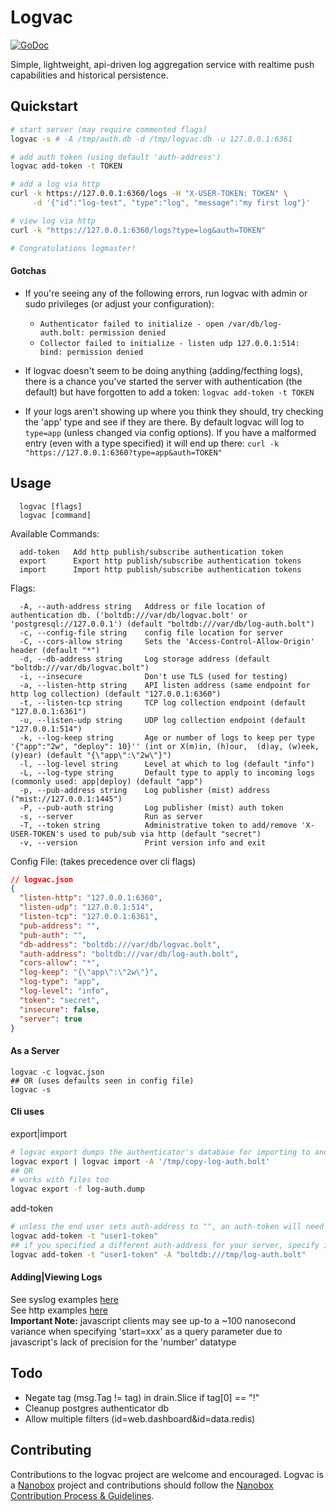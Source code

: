 # Logvac
[![GoDoc](https://godoc.org/github.com/nanopack/logvac?status.svg)](https://godoc.org/github.com/nanopack/logvac)

Simple, lightweight, api-driven log aggregation service with realtime push capabilities and historical persistence.

## Quickstart

```sh
# start server (may require commented flags)
logvac -s # -A /tmp/auth.db -d /tmp/logvac.db -u 127.0.0.1:6361

# add auth token (using default 'auth-address')
logvac add-token -t TOKEN

# add a log via http
curl -k https://127.0.0.1:6360/logs -H "X-USER-TOKEN: TOKEN" \
     -d '{"id":"log-test", "type":"log", "message":"my first log"}'

# view log via http
curl -k "https://127.0.0.1:6360/logs?type=log&auth=TOKEN"

# Congratulations logmaster!
```

#### Gotchas
- If you're seeing any of the following errors, run logvac with admin or sudo privileges (or adjust your configuration):
  - `Authenticator failed to initialize - open /var/db/log-auth.bolt: permission denied`
  - `Collector failed to initialize - listen udp 127.0.0.1:514: bind: permission denied`

- If logvac doesn't seem to be doing anything (adding/fecthing logs), there is a chance you've started the server with authentication (the default) but have forgotten to add a token:
`logvac add-token -t TOKEN`

- If your logs aren't showing up where you think they should, try checking the 'app' type and see if they are there. By default logvac will log to `type=app` (unless changed via config options). If you have a malformed entry (even with a type specified) it will end up there:
`curl -k "https://127.0.0.1:6360?type=app&auth=TOKEN"`

## Usage
```
  logvac [flags]
  logvac [command]
```

Available Commands:
```
  add-token   Add http publish/subscribe authentication token
  export      Export http publish/subscribe authentication tokens
  import      Import http publish/subscribe authentication tokens
```

Flags:
```
  -A, --auth-address string   Address or file location of authentication db. ('boltdb:///var/db/logvac.bolt' or 'postgresql://127.0.0.1') (default "boltdb:///var/db/log-auth.bolt")
  -c, --config-file string    config file location for server
  -C, --cors-allow string     Sets the 'Access-Control-Allow-Origin' header (default "*")
  -d, --db-address string     Log storage address (default "boltdb:///var/db/logvac.bolt")
  -i, --insecure              Don't use TLS (used for testing)
  -a, --listen-http string    API listen address (same endpoint for http log collection) (default "127.0.0.1:6360")
  -t, --listen-tcp string     TCP log collection endpoint (default "127.0.0.1:6361")
  -u, --listen-udp string     UDP log collection endpoint (default "127.0.0.1:514")
  -k, --log-keep string       Age or number of logs to keep per type '{"app":"2w", "deploy": 10}'' (int or X(m)in, (h)our,  (d)ay, (w)eek, (y)ear) (default "{\"app\":\"2w\"}")
  -l, --log-level string      Level at which to log (default "info")
  -L, --log-type string       Default type to apply to incoming logs (commonly used: app|deploy) (default "app")
  -p, --pub-address string    Log publisher (mist) address ("mist://127.0.0.1:1445")
  -P, --pub-auth string       Log publisher (mist) auth token
  -s, --server                Run as server
  -T, --token string          Administrative token to add/remove 'X-USER-TOKEN's used to pub/sub via http (default "secret")
  -v, --version               Print version info and exit
```

Config File: (takes precedence over cli flags)
```json
// logvac.json
{
  "listen-http": "127.0.0.1:6360",
  "listen-udp": "127.0.0.1:514",
  "listen-tcp": "127.0.0.1:6361",
  "pub-address": "",
  "pub-auth": "",
  "db-address": "boltdb:///var/db/logvac.bolt",
  "auth-address": "boltdb:///var/db/log-auth.bolt",
  "cors-allow": "*",
  "log-keep": "{\"app\":\"2w\"}",
  "log-type": "app",
  "log-level": "info",
  "token": "secret",
  "insecure": false,
  "server": true
}
```

#### As a Server
```
logvac -c logvac.json
## OR (uses defaults seen in config file)
logvac -s
```

#### Cli uses
export|import
```sh
# logvac export dumps the authenticator's database for importing to another authenticator database
logvac export | logvac import -A '/tmp/copy-log-auth.bolt'
## OR
# works with files too
logvac export -f log-auth.dump
```
add-token
```sh
# unless the end user sets auth-address to "", an auth-token will need to be added in order to publish/fetch logs via http
logvac add-token -t "user1-token"
## if you specified a different auth-address for your server, specify it here as such:
logvac add-token -t "user1-token" -A "boltdb:///tmp/log-auth.bolt"
```

#### Adding|Viewing Logs
See syslog examples [here](./collector/README.md)  
See http examples [here](./api/README.md)  
**Important Note:** javascript clients may see up-to a ~100 nanosecond variance when specifying 'start=xxx' as a query parameter due to javascript's lack of precision for the 'number' datatype  

## Todo

- Negate tag (msg.Tag != tag) in drain.Slice if tag[0] == "!"
- Cleanup postgres authenticator db
- Allow multiple filters (id=web.dashboard&id=data.redis)

## Contributing

Contributions to the logvac project are welcome and encouraged. Logvac is a [Nanobox](https://nanobox.io) project and contributions should follow the [Nanobox Contribution Process & Guidelines](https://docs.nanobox.io/contributing/).

